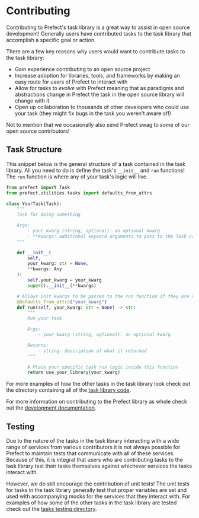# Contributing

Contributing to Prefect's task library is a great way to assist in open source development! Generally
users have contributed tasks to the task library that accomplish a specific goal or action.

There are a few key reasons why users would want to contribute tasks to the task library:

- Gain experience contributing to an open source project
- Increase adoption for libraries, tools, and frameworks by making an easy route for users of Prefect to
interact with
- Allow for tasks to _evolve_ with Prefect meaning that as paradigms and abstractions change in Prefect
the task in the open source library will change with it
- Open up collaboration to thousands of other developers who could use your task (they might fix bugs in
the task you weren't aware of!)

Not to mention that we occasionally also send Prefect swag to some of our open source contributors!

<script>
import { Tweet } from 'vue-tweet-embed/dist'

export default {
    components: {Tweet}
}
</script>

<Tweet id="1298298873878847490"></Tweet>

## Task Structure

This snippet below is the general structure of a task contained in the task library. All you need to do
is define the task's `__init__` and `run` functions! The `run` function is where any of your task's logic
will live.

```python
from prefect import Task
from prefect.utilities.tasks import defaults_from_attrs

class YourTask(Task):
    """
    Task for doing something

    Args:
        - your_kwarg (string, optional): an optional kwarg
        - **kwargs: additional keyword arguments to pass to the Task constructor
    """

    def __init__(
        self,
        your_kwarg: str = None,
        **kwargs: Any
    ):
        self.your_kwarg = your_kwarg
        super().__init__(**kwargs)

    # Allows init kwargs to be passed to the run function if they are not overridden
    @defaults_from_attrs("your_kwarg")
    def run(self, your_kwarg: str = None) -> str:
        """
        Run your task

        Args:
            - your_kwarg (string, optional): an optional kwarg

        Returns:
            - string: description of what it returned
        """

        # Place your specific task run logic inside this function
        return use_your_library(your_kwarg)
```

For more examples of how the other tasks in the task library look check out the directory
containing all of the [task library code](https://github.com/PrefectHQ/prefect/tree/master/src/prefect/tasks).

For more information on contributing to the Prefect library as whole check out the
[development documentation](/core/development/overview.html).

## Testing

Due to the nature of the tasks in the task library interacting with a wide range of services from various
contributors it is not always possible for Prefect to maintain tests that communicate with
all of these services. Because of this, it is integral that users who are contributing tasks to the task
library test their tasks themselves against whichever services the tasks interact with.

However, we do still encourage the contribution of unit tests! The unit tests for tasks in the task
library generally test that proper variables are set and used with accompanying mocks for the services
that they interact with. For examples of how some of the other tasks in the task library are tested check
out the [tasks testing directory](https://github.com/PrefectHQ/prefect/tree/master/tests/tasks).
